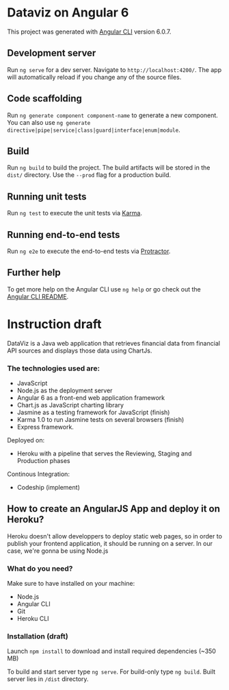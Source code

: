 # Dataviz on Angular 6

This project was generated with [Angular CLI](https://github.com/angular/angular-cli) version 6.0.7.

## Development server

Run `ng serve` for a dev server. Navigate to `http://localhost:4200/`. The app will automatically reload if you change any of the source files.

## Code scaffolding

Run `ng generate component component-name` to generate a new component. You can also use `ng generate directive|pipe|service|class|guard|interface|enum|module`.

## Build

Run `ng build` to build the project. The build artifacts will be stored in the `dist/` directory. Use the `--prod` flag for a production build.

## Running unit tests

Run `ng test` to execute the unit tests via [Karma](https://karma-runner.github.io).

## Running end-to-end tests

Run `ng e2e` to execute the end-to-end tests via [Protractor](http://www.protractortest.org/).

## Further help

To get more help on the Angular CLI use `ng help` or go check out the [Angular CLI README](https://github.com/angular/angular-cli/blob/master/README.md).

# Instruction draft

DataViz is a Java web application that retrieves financial data from financial API sources and displays those data using ChartJs.

### The technologies used are:

* JavaScript
* Node.js as the deployment server
* Angular 6 as a front-end web application framework
* Chart.js as JavaScript charting library
* Jasmine as a testing framework for JavaScript (finish)
* Karma 1.0 to run Jasmine tests on several browsers (finish)
* Express framework.

Deployed on:

* Heroku with a pipeline that serves the Reviewing, Staging and Production phases

Continous Integration:

* Codeship (implement)

## How to create an AngularJS App and deploy it on Heroku?
Heroku doesn't allow developpers to deploy static web pages, so in order to publish your frontend application, it should be running on a server. In our case, we're gonna be using Node.js

### What do you need?
Make sure to have installed on your machine:

* Node.js
* Angular CLI
* Git
* Heroku CLI

### Installation (draft)

Launch `npm install` to download and install required dependencies (~350 MB)

To build and start server type `ng serve`. For build-only type `ng build`. Built server lies in `/dist` directory. 